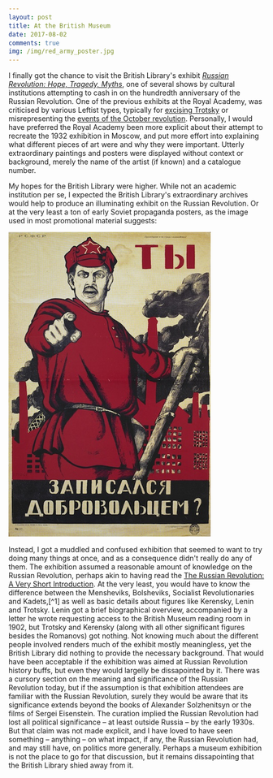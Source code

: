 ```yaml
---
layout: post
title: At the British Museum
date: 2017-08-02
comments: true
img: /img/red_army_poster.jpg
---
```


I finally got the chance to visit the British Library's exhibit [_Russian Revolution: Hope, Tragedy, Myths_](https://www.bl.uk/events/russian%20revolution%20hope%20tragedy%20myths), one of several shows by cultural institutions attempting to cash in on the hundredth anniversary of the Russian Revolution. One of the previous exhibits at the Royal Academy, was criticised by various Leftist types, typically for [excising Trotsky](https://www.wsws.org/en/articles/2017/02/25/rrev-f25.html) or misrepresenting the [events of the October revolution](http://isj.org.uk/misrepresenting-revolution-art-at-the-royal-academy/). Personally, I would have preferred the Royal Academy been more explicit about their attempt to recreate the 1932 exhibition in Moscow, and put more effort into explaining what different pieces of art were and why they were important. Utterly extraordinary paintings and posters were displayed without context or background, merely the name of the artist (if known) and a catalogue number.

My hopes for the British Library were higher. While not an academic institution per se, I expected the British Library's extraordinary  archives would help to produce an illuminating exhibit on the Russian Revolution. Or at the very least a ton of early Soviet propaganda posters, as the image used in most promotional material suggests:

<p><img src="/img/red_army_poster.jpg"></p>

Instead, I got a muddled and confused exhibition that seemed to want to try doing many things at once, and as a consequence didn't really do any of them. The exhibition assumed a reasonable amount of knowledge on the Russian Revolution, perhaps akin to having read the [The Russian Revolution: A Very Short Introduction](http://www.veryshortintroductions.com/view/10.1093/actrade/9780192853950.001.0001/actrade-9780192853950). At the very least, you would have to know the difference between the Mensheviks, Bolsheviks, Socialist Revolutionaries and Kadets,[^1] as well as basic details about figures like Kerensky, Lenin and Trotsky. Lenin got a brief biographical overview, accompanied by a letter he wrote requesting access to the British Museum reading room in 1902, but Trotsky and Kerensky (along with all other significant figures besides the Romanovs) got nothing. Not knowing much about the different people involved renders much of the exhibit mostly meaningless, yet the British Library did nothing to provide the necessary background. That would have been acceptable if the exhibition was aimed at Russian Revolution history buffs, but even they would largelly be dissapointed by it. There was a cursory section on the meaning and significance of the Russian Revolution today, but if the assumption is that exhibition attendees are familiar with the Russian Revolution, surely they would be aware that its significance extends beyond the books of Alexander Solzhenitsyn or the films of Sergei Eisenstein. The curation implied the Russian Revolution had lost all political significance – at least outside Russia – by the early 1930s. But that claim was not made explicit, and I have loved to have seen something – anything – on what impact, if any, the Russian Revolution had, and may still have, on politics more generally. Perhaps a museum exhibition is not the place to go for that discussion, but it remains dissapointing that the British Library shied away from it.
